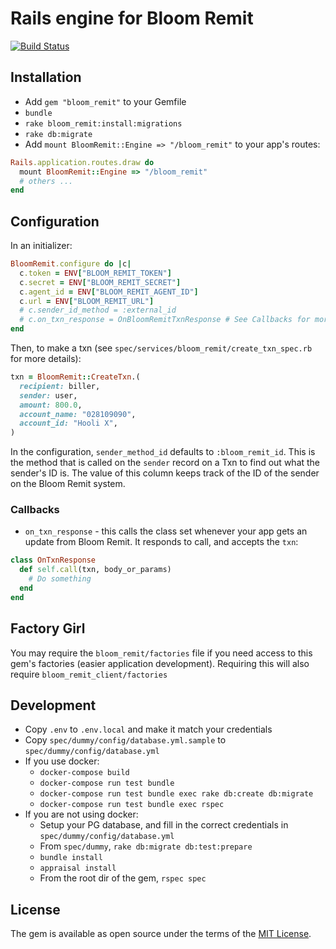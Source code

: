 # Rails engine for Bloom Remit

[![Build Status](https://travis-ci.org/imacchiato/bloom_remit-rails.svg?branch=master)](https://travis-ci.org/imacchiato/bloom_remit-rails)

## Installation

- Add `gem "bloom_remit"` to your Gemfile
- `bundle`
- `rake bloom_remit:install:migrations`
- `rake db:migrate`
- Add `mount BloomRemit::Engine => "/bloom_remit"` to your app's routes:

```ruby
Rails.application.routes.draw do
  mount BloomRemit::Engine => "/bloom_remit"
  # others ...
end
```

## Configuration

In an initializer:

```ruby
BloomRemit.configure do |c|
  c.token = ENV["BLOOM_REMIT_TOKEN"]
  c.secret = ENV["BLOOM_REMIT_SECRET"]
  c.agent_id = ENV["BLOOM_REMIT_AGENT_ID"]
  c.url = ENV["BLOOM_REMIT_URL"]
  # c.sender_id_method = :external_id
  # c.on_txn_response = OnBloomRemitTxnResponse # See Callbacks for more info
end
```

Then, to make a txn (see `spec/services/bloom_remit/create_txn_spec.rb` for more details):

```ruby
txn = BloomRemit::CreateTxn.(
  recipient: biller,
  sender: user,
  amount: 800.0,
  account_name: "028109090",
  account_id: "Hooli X",
)
```

In the configuration, `sender_method_id` defaults to `:bloom_remit_id`. This is the method that is called on the `sender` record on a Txn to find out what the sender's ID is. The value of this column keeps track of the ID of the sender on the Bloom Remit system.

### Callbacks

- `on_txn_response` - this calls the class set whenever your app gets an update from Bloom Remit. It responds to call, and accepts the `txn`:

```ruby
class OnTxnResponse
  def self.call(txn, body_or_params)
    # Do something
  end
end
```

## Factory Girl

You may require the `bloom_remit/factories` file if you need access to this gem's factories (easier application development). Requiring this will also require `bloom_remit_client/factories`

## Development

- Copy `.env` to `.env.local` and make it match your credentials
- Copy `spec/dummy/config/database.yml.sample` to `spec/dummy/config/database.yml`
- If you use docker:
  - `docker-compose build`
  - `docker-compose run test bundle`
  - `docker-compose run test bundle exec rake db:create db:migrate`
  - `docker-compose run test bundle exec rspec`
- If you are not using docker:
  - Setup your PG database, and fill in the correct credentials in `spec/dummy/config/database.yml`
  - From `spec/dummy`, `rake db:migrate db:test:prepare`
  - `bundle install`
  - `appraisal install`
  - From the root dir of the gem, `rspec spec`

## License

The gem is available as open source under the terms of the [MIT License](http://opensource.org/licenses/MIT).
